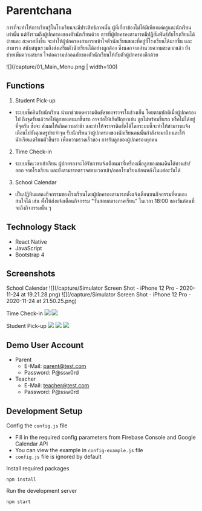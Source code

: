 # Parentchana

การที่จะทําให้การเรียนรู้ในโรงเรียนจะมีประสิทธิภาพนั้น ผู้ที่เกี่ยวข้องไม่ได้มีเพียงแค่ครูและนักเรียน
เท่านั้น แต่ยังรวมถึงผู้ปกครองของตัวนักเรียนด้วย การที่ผู้ปกครองสามารถมีปฏิสัมพันธ์กับโรงเรียนได้ง่ายและ
สะดวกยิ่งขึ้น จะทําให้ผู้ปกครองสามารถเข้าใจตัวนักเรียนขณะที่อยู่ที่โรงเรียนได้มากขึ้น และสามารถ
สนับสนุนรวมถึงส่งเสริมตัวนักเรียนได้อย่างถูกต้อง ซึ่งนอกจากอํานวยความสะดวกแล้ว ยังช่วยเพิ่มความสบาย
ใจต่อความปลอดภัยของตัวนักเรียนให้กับตัวผู้ปกครองอีกด้วย

![](/capture/01_Main_Menu.png | width=100)

## Functions
1. Student Pick-up
- ระบบเช็คอินรับนักเรียน นํามาช่วยลดความติดขัดของจราจรในช่วงเย็น โดยตามปกติเมื่อผู้ปกครองไป
ถึงจุดรับแล้วรอให้ลูกของตนมาขึ้นรถ อาจก่อให้เกิดปัญหาเช่น ลูกไม่พร้อมขึ้นรถ หรือไม่ได้อยู่ที่จุดรับ ซึ่งจะ
ส่งผลให้เกิดความล่าช้า และทําให้จราจรติดขัดได้โดยระบบนี้จะทําให้สามารถแจ้งเตือนไปยังคุณครูประจําจุด
รับนักเรียนว่าผู้ปกครองของนักเรียนคนนั้นกําลังจะมาถึง และให้นักเรียนเตรียมตัวขึ้นรถ เพื่อความรวดเร็วของ
การรับลูกของผู้ปกครองทุกคน
2. Time Check-in
- ระบบเช็คเวลาเข้าเรียน ผู้ปกครองจะได้รับการแจ้งเตือนมาที่เครื่องเมื่อลูกของตนเดินได้ทางเข้า/ออก
จากโรงเรียน และยังสามารถตรวจสอบเวลาเข้า/ออกโรงเรียนย้อนหลังในแต่ละวันได้
3. School Calendar
- เป็นปฏิทินแสดงกิจกรรมของโรงเรียนโดยผู้ปกครองสามารถตั้งแจ้งเตือนบนกิจกรรมที่ตนเองสนใจได้
เช่น ตั้งให้ส่งแจ้งเตือนกิจกรรม “วันสอบกลางภาคเรียน” ในเวลา 18:00 ของวันก่อนที่จะถึงกิจกรรมนั้น ๆ

## Technology Stack
  - React Native
  - JavaScript
  - Bootstrap 4

## Screenshots

School Calendar
![](/capture/Simulator Screen Shot - iPhone 12 Pro - 2020-11-24 at 19.21.28.png)
![](/capture/Simulator Screen Shot - iPhone 12 Pro - 2020-11-24 at 21.50.25.png)

Time Check-in
![](/capture/01_Select.png)
![](/capture/02_CheckIn_Selected.png)

Student Pick-up
![](/capture/01_Scan.png)
![](/capture/02_Success.png)
![](/capture/03_TeacherList.png)

## Demo User Account

- Parent
  - E-Mail: parent@test.com
  - Password: P@ssw0rd
- Teacher
  - E-Mail: teacher@test.com
  - Password: P@ssw0rd

## Development Setup

Config the `config.js` file

- Fill in the required config parameters from Firebase Console and Google Calendar API
- You can view the example in `config-example.js` file
- `config.js` file is ignored by default

Install required packages

```
npm install
```

Run the development server

```
npm start
```
